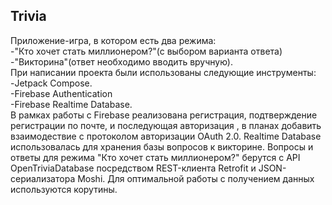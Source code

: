 ## Trivia
Приложение-игра, в котором есть два режима:<br /> 
-"Кто хочет стать миллионером?"(с выбором варианта ответа) <br />-"Викторина"(ответ необходимо вводить вручную).
<br />При написании проекта были использованы следующие инструменты:<br />-Jetpack Compose.
<br />-Firebase Authentication <br />-Firebase Realtime Database.<br />
В рамках работы с Firebase реализована регистрация, подтверждение регистрации по почте, и последующая авторизация
, в планах добавить взаимодествие с протоколом авторизации OAuth 2.0. Realtime Database использовалась для хранения базы вопросов к викторине. Вопросы и ответы для режима "Кто хочет стать миллионером?" берутся с API OpenTriviaDatabase
посредством REST-клиента Retrofit и JSON-сериализатора Moshi. Для оптимальной работы с получением данных используются корутины.

